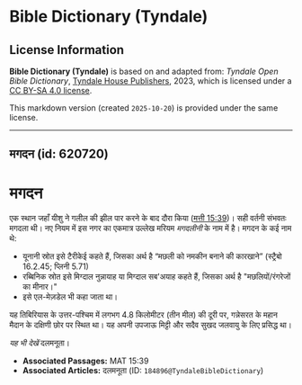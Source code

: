 # Bible Dictionary (Tyndale)

## License Information

**Bible Dictionary (Tyndale)** is based on and adapted from: _Tyndale Open Bible Dictionary_, [Tyndale House Publishers](https://tyndaleopenresources.com/), 2023, which is licensed under a [CC BY-SA 4.0 license](https://creativecommons.org/licenses/by-sa/4.0/legalcode.en).

This markdown version (created `2025-10-20`) is provided under the same license.



--------------------------------

## मगदन (id: 620720)

मगदन
====

एक स्थान जहाँ यीशु ने गलील की झील पार करने के बाद दौरा किया ([मत्ती 15:39](https://ref.ly/Matt15:39))। सही वर्तनी संभवतः मगदला थी। नए नियम में इस नगर का एकमात्र उल्लेख मरियम *मगदलीनी* के नाम में है। मगदन के कई नाम थे:

* यूनानी स्रोत इसे टैरीकेई कहते हैं, जिसका अर्थ है “मछली को नमकीन बनाने की कारखाने” (स्ट्रैबो 16\.2\.45; प्लिनी 5\.71\)
* रब्बिनिक स्रोत इसे मिग्दाल नुन्नायाह या मिग्दाल सब'अयाह कहते हैं, जिसका अर्थ है "मछलियों/रंगरेजों का मीनार।"
* इसे एल\-मेज़डेल भी कहा जाता था।

यह तिबिरियास के उत्तर\-पश्चिम में लगभग 4\.8 किलोमीटर (तीन मील) की दूरी पर, गन्नेसरत के महान मैदान के दक्षिणी छोर पर स्थित था। यह अपनी उपजाऊ मिट्टी और सदैव सुखद जलवायु के लिए प्रसिद्ध था।

*यह भी देखें* दलमनूता।

* **Associated Passages:** MAT 15:39
* **Associated Articles:** दलमनूता (ID: `184896@TyndaleBibleDictionary`)


